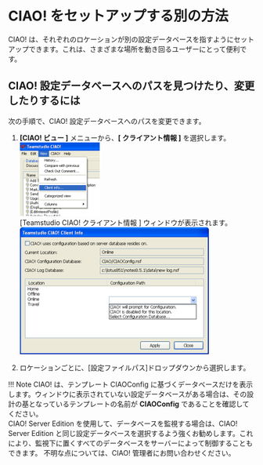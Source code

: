 # CIAO! をセットアップする別の方法
CIAO! は、それぞれのロケーションが別の設定データベースを指すようにセットアップできます。これは、さまざまな場所を動き回るユーザーにとって便利です。

## CIAO! 設定データベースへのパスを見つけたり、変更したりするには
次の手順で、CIAO! 設定データベースへのパスを変更できます。

1. **[CIAO! ビュー ]** メニューから、**[ クライアント情報 ]** を選択します。  
   ![Client Info Menu](img/adminalternate.png)  
   [Teamstudio CIAO! クライアント情報 ] ウィンドウが表示されます。  
   ![Client Info Window](img/adminalternate2.png)
 
2. ロケーションごとに、[設定ファイルパス]ドロップダウンから選択します。

!!! Note
    CIAO! は、テンプレート CIAOConfig に基づくデータベースだけを表示します。ウィンドウに表示されていない設定データベースがある場合は、その設計の基となっているテンプレートの名前が **CIAOConfig** であることを確認してください。  
  	CIAO! Server Edition を使用して、データベースを監視する場合は、CIAO! Server Edition と同じ設定データベースを選択するよう強くお勧めします。これにより、監視下に置くすべてのデータベースをサーバーによって制御することもできます。 不明な点については、CIAO! 管理者にお問い合わせください。
